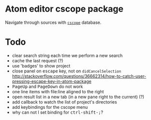 # Atom editor cscope package

Navigate through sources with [`cscope`](http://cscope.sourceforge.net/) database.

# Todo

- clear search string each time we perform a new search
- cache the last request (?)
- use 'badges' to show project
- close panel on <kbd>escape</kbd> key, not on `didCancelSelection`
  http://stackoverflow.com/questions/36662314/how-to-catch-user-pressing-escape-key-in-atom-package
- <kbd>PageUp</kbd> and <kbd>PageDown</kbd> do not work
- one line items with file:line aligned to the right
- open result list in a new tab (in a new pane right to the current) (?)
- add callback to watch the list of project's directories
- add keybindings for the cscope menu
- why can not I set binding for <kbd>ctrl-shift-;</kbd>?
